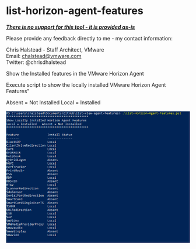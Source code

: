 # list-horizon-agent-features
***<u>There is no support for this tool - it is provided as-is</u>***

Please provide any feedback directly to me - my contact information: 

Chris Halstead - Staff Architect, VMware  
Email: chalstead@vmware.com  
Twitter: @chrisdhalstead  <br />

Show the Installed features in the VMware Horizon Agent

Execute script to show the locally installed VMware Horizon Agent Features"

Absent = Not Installed
Local = Installed

 ![Login](https://github.com/chrisdhalstead/list-horizon-agent-features/blob/main/Images/Features.PNG)

